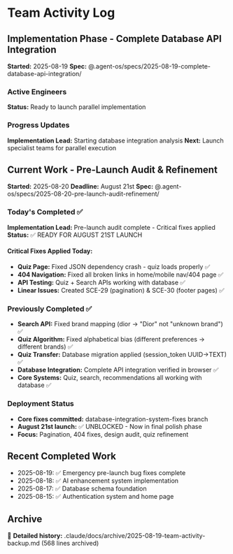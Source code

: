 # Team Activity Log

## Implementation Phase - Complete Database API Integration

**Started:** 2025-08-19
**Spec:** @.agent-os/specs/2025-08-19-complete-database-api-integration/

### Active Engineers

**Status:** Ready to launch parallel implementation

### Progress Updates

**Implementation Lead:** Starting database integration analysis
**Next:** Launch specialist teams for parallel execution

## Current Work - Pre-Launch Audit & Refinement

**Started:** 2025-08-20
**Deadline:** August 21st
**Spec:** @.agent-os/specs/2025-08-20-pre-launch-audit-refinement/

### Today's Completed ✅

**Implementation Lead:** Pre-launch audit complete - Critical fixes applied  
**Status:** ✅ READY FOR AUGUST 21ST LAUNCH

#### Critical Fixes Applied Today:

- **Quiz Page:** Fixed JSON dependency crash - quiz loads properly ✅
- **404 Navigation:** Fixed all broken links in home/mobile nav/404 page ✅
- **API Testing:** Quiz + Search APIs working with database ✅
- **Linear Issues:** Created SCE-29 (pagination) & SCE-30 (footer pages) ✅

### Previously Completed ✅

- **Search API:** Fixed brand mapping (dior → "Dior" not "unknown brand") ✅
- **Quiz Algorithm:** Fixed alphabetical bias (different preferences → different brands) ✅
- **Quiz Transfer:** Database migration applied (session_token UUID→TEXT) ✅
- **Database Integration:** Complete API integration verified in browser ✅
- **Core Systems:** Quiz, search, recommendations all working with database ✅

### Deployment Status

- **Core fixes committed:** database-integration-system-fixes branch
- **August 21st launch:** ✅ UNBLOCKED - Now in final polish phase
- **Focus:** Pagination, 404 fixes, design audit, quiz refinement

## Recent Completed Work

- 2025-08-19: ✅ Emergency pre-launch bug fixes complete
- 2025-08-18: ✅ AI enhancement system implementation
- 2025-08-17: ✅ Database schema foundation
- 2025-08-15: ✅ Authentication system and home page

## Archive

📁 **Detailed history:** .claude/docs/archive/2025-08-19-team-activity-backup.md (568 lines archived)
